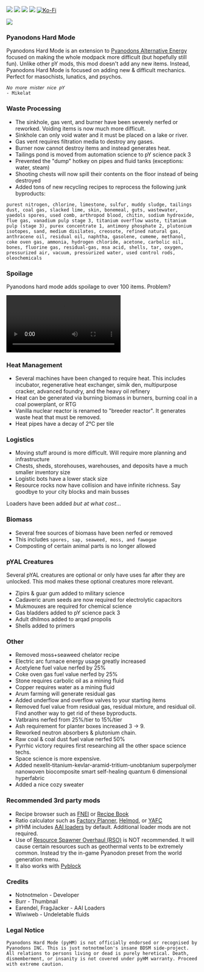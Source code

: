 [![](https://img.shields.io/badge/dynamic/json?color=orange&label=Factorio&query=downloads_count&suffix=%20downloads&url=https%3A%2F%2Fmods.factorio.com%2Fapi%2Fmods%2Fpyhardmode&style=for-the-badge)](https://mods.factorio.com/mod/pyhardmode) [![](https://img.shields.io/badge/Discord-Community-blue?style=for-the-badge)](https://discord.gg/SBHM3h5Utj) [![](https://img.shields.io/github/issues/notnotmelon/pyhardmode?label=Bug%20Reports&style=for-the-badge)](https://github.com/notnotmelon/pyhardmode/issues) [![](https://img.shields.io/github/issues-pr/notnotmelon/pyhardmode?label=Pull%20Requests&style=for-the-badge)](https://github.com/notnotmelon/pyhardmode/pulls) [![Ko-Fi](https://img.shields.io/badge/Ko--fi-support%20me-ff5e5b?logo=kofi&logoColor=white&style=for-the-badge)](https://ko-fi.com/notnotmelon)

![](https://raw.githubusercontent.com/notnotmelon/pyhardmode/fee69e05cfd8fea0464ae2189dfb286537c26cc3/banner.png)

### Pyanodons Hard Mode

Pyanodons Hard Mode is an extension to [Pyanodons Alternative Energy](https://mods.factorio.com/mod/pyalternativeenergy) focused on making the whole modpack more difficult (but hopefully still fun). Unlike other pY mods, this mod doesn't add any new items. Instead, Pyanodons Hard Mode is focused on adding new & difficult mechanics. Perfect for masochists, lunatics, and psychos.

    𝘕𝘰 𝘮𝘰𝘳𝘦 𝘮𝘪𝘴𝘵𝘦𝘳 𝘯𝘪𝘤𝘦 𝘱𝘠
    - Mikelat

### Waste Processing

- The sinkhole, gas vent, and burner have been severely nerfed or reworked. Voiding items is now much more difficult.
- Sinkhole can only void water and it must be placed on a lake or river.
- Gas vent requires filtration media to destroy any gases.
- Burner now cannot destroy items and instead generates heat.
- Tailings pond is moved from automation science to pY science pack 3
- Prevented the "dump" hotkey on pipes and fluid tanks (exceptions: water, steam)
- Shooting chests will now spill their contents on the floor instead of being destroyed
- Added tons of new recycling recipes to reprocess the following junk byproducts:

```purest nitrogen, chlorine, limestone, sulfur, muddy sludge, tailings dust, coal gas, slacked lime, skin, bonemeal, guts, wastewater, yaedols spores, used comb, arthropod blood, chitin, sodium hydroxide, flue gas, vanadium pulp stage 3, titanium overflow waste, titanium pulp (stage 3), purex concentrate 1, antimony phosphate 2, plutonium isotopes, sand, medium disilates, creosote, refined natural gas, anthracene oil, residual oil, naphtha, gasolene, cumeme, methanol, coke oven gas, ammonia, hydrogen chloride, acetone, carbolic oil, bones, fluorine gas, residual-gas, msa acid, shells, tar, oxygen, pressurized air, vacuum, pressurized water, used control rods, oleochemicals```

### Spoilage

Pyanodons hard mode adds spoilage to over 100 items. Problem?

![](https://files.catbox.moe/zzhrtl.mp4)

### Heat Management

- Several machines have been changed to require heat. This includes incubator, regenerative heat exchanger, simik den, multipurpose cracker, advanced foundry, and the heavy oil refinery
- Heat can be generated via burning biomass in burners, burning coal in a coal powerplant, or RTG
- Vanilla nuclear reactor is renamed to "breeder reactor". It generates waste heat that must be removed.
- Heat pipes have a decay of 2°C per tile

### Logistics

- Moving stuff around is more difficult. Will require more planning and infrastructure
- Chests, sheds, storehouses, warehouses, and deposits have a much smaller inventory size
- Logistic bots have a lower stack size
- Resource rocks now have collision and have infinite richness. Say goodbye to your city blocks and main busses

Loaders have been added 𝘣𝘶𝘵 𝘢𝘵 𝘸𝘩𝘢𝘵 𝘤𝘰𝘴𝘵...

### Biomass

- Several free sources of biomass have been nerfed or removed
- This includes `spores, sap, seaweed, moss, and fawogae`
- Composting of certain animal parts is no longer allowed

### pYAL Creatures

Several pYAL creatures are optional or only have uses far after they are unlocked. This mod makes these optional creatures more relevant.

- Zipirs & guar gum added to military science
- Cadaveric arum seeds are now required for electrolytic capacitors
- Mukmouxes are required for chemical science
- Gas bladders added to pY science pack 3
- Adult dhilmos added to arqad propolis
- Shells added to primers

### Other

- Removed moss+seaweed chelator recipe
- Electric arc furnace energy usage greatly increased
- Acetylene fuel value nerfed by 25%
- Coke oven gas fuel value nerfed by 25%
- Stone requires carbolic oil as a mining fluid
- Copper requires water as a mining fluid
- Arum farming will generate residual gas
- Added underflow and overflow valves to your starting items
- Removed fuel value from residual gas, residual mixture, and residual oil. Find another way to get rid of these byproducts.
- Vatbrains nerfed from 25%/tier to 15%/tier
- Ash requirement for planter boxes increased 3 -> 9.
- Reworked neutron absorbers & plutonium chain.
- Raw coal & coal dust fuel value nerfed 50%
- Pyrrhic victory requires first researching all the other space science techs.
- Space science is more expensive.
- Added nexelit-titanium-kevlar-aramid-tritium-unobtanium superpolymer nanowoven biocomposite smart self-healing quantum 6 dimensional hyperfabric
- Added a nice cozy sweater

### Recommended 3rd party mods
- Recipe browser such as [FNEI](https://mods.factorio.com/mod/FNEI) or [Recipe Book](https://mods.factorio.com/mod/RecipeBook)
- Ratio calculator such as [Factory Planner](https://mods.factorio.com/mod/factoryplanner), [Helmod](https://mods.factorio.com/mod/helmod), or [YAFC](https://github.com/ShadowTheAge/yafc)
- pYHM includes [AAI loaders](https://mods.factorio.com/mod/aai-loaders) by default. Additional loader mods are not required.
- Use of [Resource Spawner Overhaul (RSO)](https://mods.factorio.com/mod/rso-mod) is NOT recommended.
It will cause certain resources such as geothermal vents to be extremely common.
Instead try the in-game Pyanodon preset from the world generation menu.
- It also works with [Pyblock](https://mods.factorio.com/mod/PyBlock)

### Credits

- Notnotmelon - Developer
- Burr - Thumbnail
- Earendel, FragJacker - AAI Loaders
- Wiwiweb - Undeletable fluids

### Legal Notice

```Pyanodons Hard Mode (pyHM) is not officially endorsed or recognised by Pyanodons INC. This is just notnotmelon's insane BDSM side-project. All relations to persons living or dead is purely heretical. Death, dismemberment, or insanity is not covered under pyHM warranty. Proceed with extreme caution.```